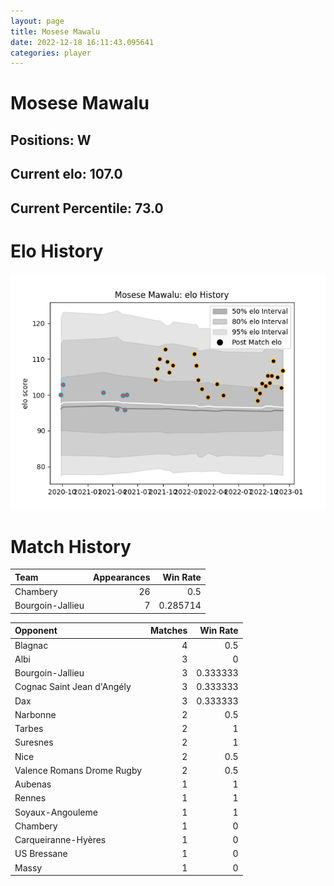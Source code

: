 ```yaml
---  
layout: page  
title: Mosese Mawalu  
date: 2022-12-18 16:11:43.095641  
categories: player  
---
```

# Mosese Mawalu

## Positions: W

## Current elo: 107.0

## Current Percentile: 73.0

# Elo History


![elo history](history_MoseseMawalu.png)
# Match History


| Team             |   Appearances |   Win Rate |
|:-----------------|--------------:|-----------:|
| Chambery         |            26 |   0.5      |
| Bourgoin-Jallieu |             7 |   0.285714 |

| Opponent                   |   Matches |   Win Rate |
|:---------------------------|----------:|-----------:|
| Blagnac                    |         4 |   0.5      |
| Albi                       |         3 |   0        |
| Bourgoin-Jallieu           |         3 |   0.333333 |
| Cognac Saint Jean d'Angély |         3 |   0.333333 |
| Dax                        |         3 |   0.333333 |
| Narbonne                   |         2 |   0.5      |
| Tarbes                     |         2 |   1        |
| Suresnes                   |         2 |   1        |
| Nice                       |         2 |   0.5      |
| Valence Romans Drome Rugby |         2 |   0.5      |
| Aubenas                    |         1 |   1        |
| Rennes                     |         1 |   1        |
| Soyaux-Angouleme           |         1 |   1        |
| Chambery                   |         1 |   0        |
| Carqueiranne-Hyères        |         1 |   0        |
| US Bressane                |         1 |   0        |
| Massy                      |         1 |   0        |